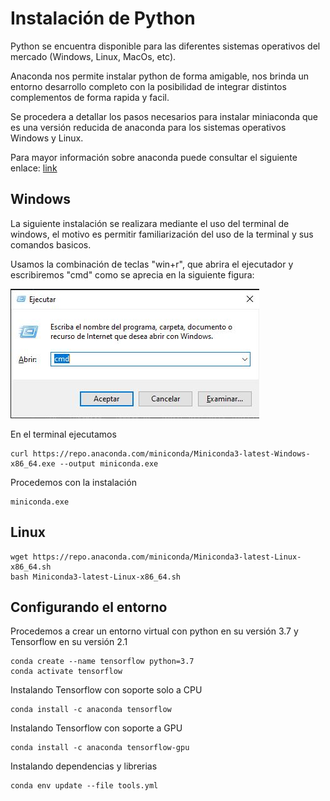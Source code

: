 # Instalación de Python

Python se encuentra disponible para las diferentes sistemas operativos del mercado (Windows, Linux, MacOs, etc).

Anaconda nos permite instalar python de forma amigable, nos brinda un entorno desarrollo completo con la posibilidad de integrar distintos complementos de forma rapida y facil.

Se procedera a detallar los pasos necesarios para instalar miniaconda que es una versión reducida de anaconda para los sistemas operativos Windows y Linux.

Para mayor información sobre anaconda puede consultar el siguiente enlace: [link](https://docs.conda.io/en/latest/index.html)

## Windows

La siguiente instalación se realizara mediante el uso del terminal de windows, el motivo es permitir familiarización del uso de la terminal y sus comandos basicos.

Usamos la combinación de teclas "win+r", que abrira el ejecutador y escribiremos "cmd" como se aprecia en la siguiente figura:

![fig1](https://github.com/oolaya1815/variados/blob/main/python/images/install1.JPG)

En el terminal ejecutamos 

```
curl https://repo.anaconda.com/miniconda/Miniconda3-latest-Windows-x86_64.exe --output miniconda.exe
```

Procedemos con la instalación
```
miniconda.exe
```

## Linux

```
wget https://repo.anaconda.com/miniconda/Miniconda3-latest-Linux-x86_64.sh
bash Miniconda3-latest-Linux-x86_64.sh
```

## Configurando el entorno 

Procedemos a crear un entorno virtual con python en su versión 3.7 y Tensorflow en su versión 2.1

```
conda create --name tensorflow python=3.7
conda activate tensorflow
```

Instalando Tensorflow con soporte solo a CPU

```
conda install -c anaconda tensorflow
```

Instalando Tensorflow con soporte a GPU

```
conda install -c anaconda tensorflow-gpu
```

Instalando dependencias y librerias

```
conda env update --file tools.yml
```
